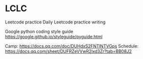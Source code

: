 # LCLC
Leetcode practice
Daily Leetcode practice writing

Google python coding style guide
https://google.github.io/styleguide/pyguide.html


Camp:
https://docs.qq.com/doc/DUHdxS2FNTlNTVGps
Schedule:
https://docs.qq.com/sheet/DUFRZeVVwR2lxd3Zr?tab=BB08J2
